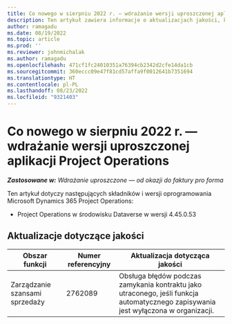 ```yaml
---
title: Co nowego w sierpniu 2022 r. — wdrażanie wersji uproszczonej aplikacji Project Operations
description: Ten artykuł zawiera informacje o aktualizacjach jakości, które są dostępne w wydaniu z sierpnia 2022 r. wdrożenia Microsoft Dynamics 365 Project Operations lite.
author: ramagadu
ms.date: 08/19/2022
ms.topic: article
ms.prod: ''
ms.reviewer: johnmichalak
ms.author: ramagadu
ms.openlocfilehash: 471cf1fc24010351a76394cb2342d2cfe14da1cb
ms.sourcegitcommit: 360eccc09e47f81cd57affa9f0012641b7351694
ms.translationtype: HT
ms.contentlocale: pl-PL
ms.lasthandoff: 08/23/2022
ms.locfileid: "9321403"
---
```

# <a name="whats-new-august-2022---project-operations-lite-deployment"></a>Co nowego w sierpniu 2022 r. — wdrażanie wersji uproszczonej aplikacji Project Operations

_**Zastosowane w:** Wdrażanie uproszczone — od okazji do faktury pro forma_

Ten artykuł dotyczy następujących składników i wersji oprogramowania Microsoft Dynamics 365 Project Operations:

- Project Operations w środowisku Dataverse w wersji 4.45.0.53

## <a name="quality-updates"></a>Aktualizacje dotyczące jakości

| Obszar funkcji | Numer referencyjny | Aktualizacja dotycząca jakości |
| --- | --- | --- |
|   Zarządzanie szansami sprzedaży | 2762089 | Obsługa błędów podczas zamykania kontraktu jako utraconego, jeśli funkcja automatycznego zapisywania jest wyłączona w organizacji.|
